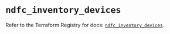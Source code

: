 # `ndfc_inventory_devices`

Refer to the Terraform Registry for docs: [`ndfc_inventory_devices`](https://registry.terraform.io/providers/ciscodevnet/ndfc/0.2.0/docs/resources/inventory_devices).
